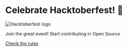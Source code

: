 # Celebrate Hacktoberfest! :tada:

![Hacktoberfest logo](https://hacktoberfest.digitalocean.com/assets/logo-hf19-full-10f3c000cea930c76acc1dedc516ea7118b95353220869a3051848e45ff1d656.svg)

Join the great event! Start contributing in Open Source

[Check the rules](https://hacktoberfest.digitalocean.com/)
